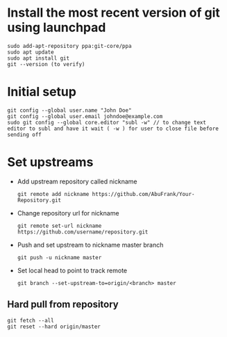 # Install the most recent version of git using launchpad

	sudo add-apt-repository ppa:git-core/ppa
	sudo apt update
	sudo apt install git
	git --version (to verify)

# Initial setup

	git config --global user.name "John Doe"
	git config --global user.email johndoe@example.com
	sudo git config --global core.editor "subl -w" // to change text editor to subl and have it wait ( -w ) for user to close file before sending off

# Set upstreams
* Add upstream repository called nickname 
	```
	git remote add nickname https://github.com/AbuFrank/Your-Repository.git
	```
* Change repository url for nickname
	```
	git remote set-url nickname https://github.com/username/repository.git
	```
* Push and set upstream to nickname master branch
	```
	git push -u nickname master
	```
* Set local head to point to track remote
	```
	git branch --set-upstream-to=origin/<branch> master
	```
## Hard pull from repository
	git fetch --all
	git reset --hard origin/master

